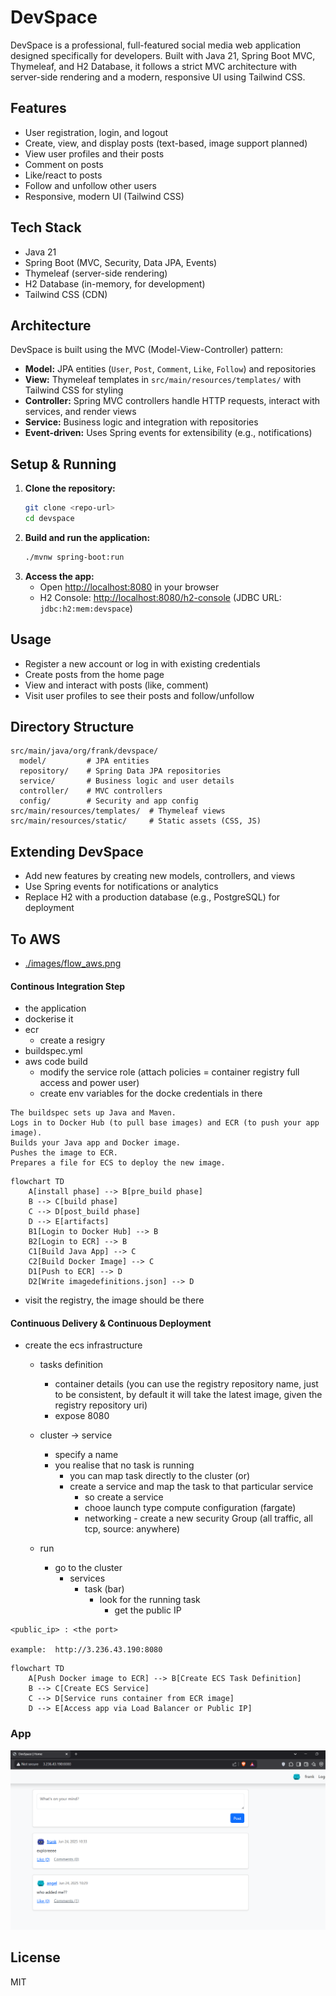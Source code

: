 # DevSpace

DevSpace is a professional, full-featured social media web application designed specifically for developers. Built with Java 21, Spring Boot MVC, Thymeleaf, and H2 Database, it follows a strict MVC architecture with server-side rendering and a modern, responsive UI using Tailwind CSS.

## Features
- User registration, login, and logout
- Create, view, and display posts (text-based, image support planned)
- View user profiles and their posts
- Comment on posts
- Like/react to posts
- Follow and unfollow other users
- Responsive, modern UI (Tailwind CSS)

## Tech Stack
- Java 21
- Spring Boot (MVC, Security, Data JPA, Events)
- Thymeleaf (server-side rendering)
- H2 Database (in-memory, for development)
- Tailwind CSS (CDN)

## Architecture
DevSpace is built using the MVC (Model-View-Controller) pattern:
- **Model:** JPA entities (`User`, `Post`, `Comment`, `Like`, `Follow`) and repositories
- **View:** Thymeleaf templates in `src/main/resources/templates/` with Tailwind CSS for styling
- **Controller:** Spring MVC controllers handle HTTP requests, interact with services, and render views
- **Service:** Business logic and integration with repositories
- **Event-driven:** Uses Spring events for extensibility (e.g., notifications)

## Setup & Running
1. **Clone the repository:**
   ```sh
   git clone <repo-url>
   cd devspace
   ```
2. **Build and run the application:**
   ```sh
   ./mvnw spring-boot:run
   ```
3. **Access the app:**
   - Open [http://localhost:8080](http://localhost:8080) in your browser
   - H2 Console: [http://localhost:8080/h2-console](http://localhost:8080/h2-console) (JDBC URL: `jdbc:h2:mem:devspace`)

## Usage
- Register a new account or log in with existing credentials
- Create posts from the home page
- View and interact with posts (like, comment)
- Visit user profiles to see their posts and follow/unfollow

## Directory Structure
```
src/main/java/org/frank/devspace/
  model/         # JPA entities
  repository/    # Spring Data JPA repositories
  service/       # Business logic and user details
  controller/    # MVC controllers
  config/        # Security and app config
src/main/resources/templates/  # Thymeleaf views
src/main/resources/static/     # Static assets (CSS, JS)
```

## Extending DevSpace
- Add new features by creating new models, controllers, and views
- Use Spring events for notifications or analytics
- Replace H2 with a production database (e.g., PostgreSQL) for deployment


## To AWS
- [./images/flow_aws.png](./images/flow_aws.png)

#### Continous Integration Step

   - the application
   - dockerise it
   -  ecr
      - create a resigry
   - buildspec.yml
   - aws code build
      - modify the service role (attach policies = container registry full access and power user)
      - create env variables for the docke credentials in there

```text
The buildspec sets up Java and Maven.
Logs in to Docker Hub (to pull base images) and ECR (to push your app image).
Builds your Java app and Docker image.
Pushes the image to ECR.
Prepares a file for ECS to deploy the new image.
```

```mermaid
flowchart TD
    A[install phase] --> B[pre_build phase]
    B --> C[build phase]
    C --> D[post_build phase]
    D --> E[artifacts]
    B1[Login to Docker Hub] --> B
    B2[Login to ECR] --> B
    C1[Build Java App] --> C
    C2[Build Docker Image] --> C
    D1[Push to ECR] --> D
    D2[Write imagedefinitions.json] --> D
```


- visit the registry, the image should be there


#### Continuous Delivery & Continuous Deployment

- create the ecs infrastructure
   - tasks definition
      - container details (you can use the registry repository name, just to be consistent, by default it will take the latest image, given the registry repository uri)
      - expose 8080

   - cluster -> service
      - specify a name
      - you realise that no task is running
         - you can map task directly to the cluster (or)
         - create a service and map the task to that particular service
            - so create a service
            - chooe launch type compute configuration (fargate)
            - networking - create a new security Group (all traffic, all tcp, source: anywhere)

   - run
     - go to the cluster
       - services
          - task (bar)
            - look for the running task 
              -  get the public IP

```
<public_ip> : <the port>

example:  http://3.236.43.190:8080
```


```mermaid
flowchart TD
    A[Push Docker image to ECR] --> B[Create ECS Task Definition]
    B --> C[Create ECS Service]
    C --> D[Service runs container from ECR image]
    D --> E[Access app via Load Balancer or Public IP]

```

### App

![./images/app.png](./images/app.png)


## License
MIT 